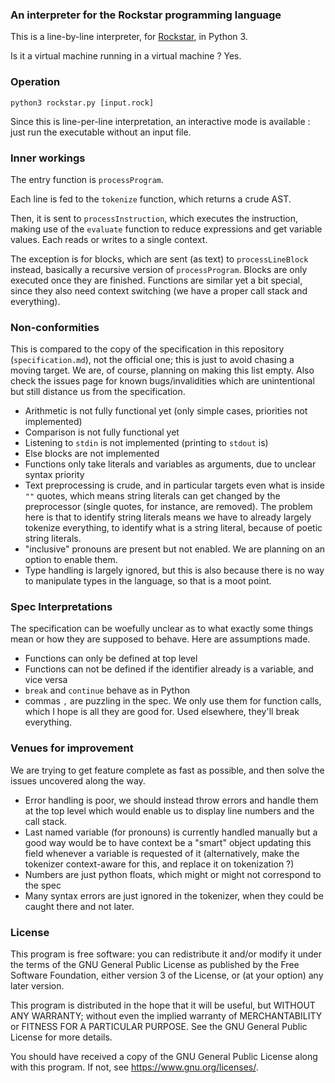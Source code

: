 ### An interpreter for the Rockstar programming language

This is a line-by-line interpreter, for [Rockstar](https://github.com/dylanbeattie/rockstar/), in Python 3.

Is it a virtual machine running in a virtual machine ? Yes.


### Operation

`python3 rockstar.py [input.rock]`

Since this is line-per-line interpretation, an interactive mode is available : just run the executable without an input file.

### Inner workings

The entry function is `processProgram`.

Each line is fed to the `tokenize` function, which returns a crude AST.

Then, it is sent to `processInstruction`, which executes the instruction, making use of the `evaluate` function to reduce expressions and get variable values. Each reads or writes to a single context.

The exception is for blocks, which are sent (as text) to `processLineBlock` instead, basically a recursive version of `processProgram`. Blocks are only executed once they are finished. Functions are similar yet a bit special, since they also need context switching (we have a proper call stack and everything).

### Non-conformities

This is compared to the copy of the specification in this repository (`specification.md`), not the official one; this is just to avoid chasing a moving target. We are, of course, planning on making this list empty. Also check the issues page for known bugs/invalidities which are unintentional but still distance us from the specification.

 - Arithmetic is not fully functional yet (only simple cases, priorities not implemented)
 - Comparison is not fully functional yet
 - Listening to `stdin` is not implemented (printing to `stdout` is)
 - Else blocks are not implemented
 - Functions only take literals and variables as arguments, due to unclear syntax priority
 - Text preprocessing is crude, and in particular targets even what is inside `""` quotes, which means string literals can get changed by the preprocessor (single quotes, for instance, are removed). The problem here is that to identify string literals means we have to already largely tokenize everything, to identify what is a string literal, because of poetic string literals.
 - "inclusive" pronouns are present but not enabled. We are planning on an option to enable them.
 - Type handling is largely ignored, but this is also because there is no way to manipulate types in the language, so that is a moot point.

### Spec Interpretations

The specification can be woefully unclear as to what exactly some things mean or how they are supposed to behave. Here are assumptions made.

 - Functions can only be defined at top level
 - Functions can not be defined if the identifier already is a variable, and vice versa
 - `break` and `continue` behave as in Python
 - commas `,` are puzzling in the spec. We only use them for function calls, which I hope is all they are good for. Used elsewhere, they'll break everything.

### Venues for improvement

We are trying to get feature complete as fast as possible, and then solve the issues uncovered along the way.

 - Error handling is poor, we should instead throw errors and handle them at the top level which would enable us to display line numbers and the call stack.
 - Last named variable (for pronouns) is currently handled manually but a good way would be to have context be a "smart" object updating this field whenever a variable is requested of it (alternatively, make the tokenizer context-aware for this, and replace it on tokenization ?)
 - Numbers are just python floats, which might or might not correspond to the spec
 - Many syntax errors are just ignored in the tokenizer, when they could be caught there and not later.
 
### License

This program is free software: you can redistribute it and/or modify it under the terms of the GNU General Public License as published by the Free Software Foundation, either version 3 of the License, or (at your option) any later version.

This program is distributed in the hope that it will be useful, but WITHOUT ANY WARRANTY; without even the implied warranty of MERCHANTABILITY or FITNESS FOR A PARTICULAR PURPOSE.  See the GNU General Public License for more details.

You should have received a copy of the GNU General Public License along with this program.  If not, see <https://www.gnu.org/licenses/>.
